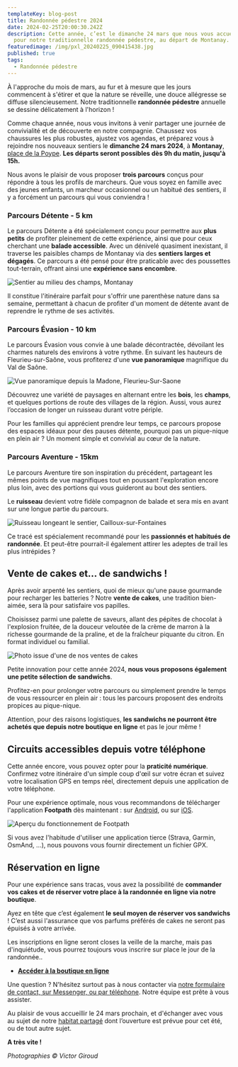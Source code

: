 ```yaml
---
templateKey: blog-post
title: Randonnée pédestre 2024
date: 2024-02-25T20:00:30.242Z
description: Cette année, c’est le dimanche 24 mars que nous vous accueillerons
  pour notre traditionnelle randonnée pédestre, au départ de Montanay.
featuredimage: /img/pxl_20240225_090415438.jpg
published: true
tags:
  - Randonnée pédestre
---
```

À l'approche du mois de mars, au fur et à mesure que les jours commencent à s'étirer et que la nature se réveille, une douce allégresse se diffuse silencieusement. Notre traditionnelle **randonnée pédestre** annuelle se dessine délicatement à l'horizon !

Comme chaque année, nous vous invitons à venir partager une journée de convivialité et de découverte en notre compagnie. Chaussez vos chaussures les plus robustes, ajustez vos agendas, et préparez vous à rejoindre nos nouveaux sentiers le **dimanche 24 mars 2024**, à **Montanay**, [place de la Poype](https://www.google.com/maps/search/?api=1&query=Montanay%20Place%20de%20la%20Poype). **Les départs seront possibles dès 9h du matin, jusqu'à 15h.**

Nous avons le plaisir de vous proposer **trois parcours** conçus pour répondre à tous les profils de marcheurs. Que vous soyez en famille avec des jeunes enfants, un marcheur occasionnel ou un habitué des sentiers, il y a forcément un parcours qui vous conviendra !

### Parcours Détente - 5 km

Le parcours Détente a été spécialement conçu pour permettre aux **plus petits** de profiter pleinement de cette expérience, ainsi que pour ceux cherchant une **balade accessible**. Avec un dénivelé quasiment inexistant, il traverse les paisibles champs de Montanay via des **sentiers larges et dégagés**. Ce parcours a été pensé pour être praticable avec des poussettes tout-terrain, offrant ainsi une **expérience sans encombre**.

![Sentier au milieu des champs, Montanay](/img/pxl_20240225_090415438.jpg "Sentier au milieu des champs, Montanay")

Il constitue l'itinéraire parfait pour s'offrir une parenthèse nature dans sa semaine, permettant à chacun de profiter d'un moment de détente avant de reprendre le rythme de ses activités.

### Parcours Évasion - 10 km

Le parcours Évasion vous convie à une balade décontractée, dévoilant les charmes naturels des environs à votre rythme. En suivant les hauteurs de Fleurieu-sur-Saône, vous profiterez d'une **vue panoramique** magnifique du Val de Saône.

![Vue panoramique depuis la Madone, Fleurieu-Sur-Saone](/img/pxl_20240224_104537437.jpg "Vue panoramique depuis la Madone, Fleurieu-Sur-Saone")

Découvrez une variété de paysages en alternant entre les **bois**, les **champs**, et quelques portions de route des villages de la région. Aussi, vous aurez l’occasion de longer un ruisseau durant votre périple.

Pour les familles qui apprécient prendre leur temps, ce parcours propose des espaces idéaux pour des pauses détente, pourquoi pas un pique-nique en plein air ? Un moment simple et convivial au cœur de la nature.

### Parcours Aventure - 15km

Le parcours Aventure tire son inspiration du précédent, partageant les mêmes points de vue magnifiques tout en poussant l'exploration encore plus loin, avec des portions qui vous guideront au bout des sentiers.

Le **ruisseau** devient votre fidèle compagnon de balade et sera mis en avant sur une longue partie du parcours.

![Ruisseau longeant le sentier, Cailloux-sur-Fontaines](/img/pxl_20240224_110904072.jpg "Ruisseau longeant le sentier, Cailloux-sur-Fontaines")

Ce tracé est spécialement recommandé pour les **passionnés et habitués de randonnée**. Et peut-être pourrait-il également attirer les adeptes de trail les plus intrépides ? 

## Vente de cakes et… de sandwichs !

Après avoir arpenté les sentiers, quoi de mieux qu'une pause gourmande pour recharger les batteries ? Notre **vente de cakes**, une tradition bien-aimée, sera là pour satisfaire vos papilles.

Choisissez parmi une palette de saveurs, allant des pépites de chocolat à l'explosion fruitée, de la douceur veloutée de la crème de marron à la richesse gourmande de la praline, et de la fraîcheur piquante du citron. En format individuel ou familial.

![Photo issue d'une de nos ventes de cakes](/img/cakes.jpg "Photo issue d'une de nos ventes de cakes")

Petite innovation pour cette année 2024, **nous vous proposons également une petite sélection de sandwichs**.

Profitez-en pour prolonger votre parcours ou simplement prendre le temps de vous ressourcer en plein air : tous les parcours proposent des endroits propices au pique-nique.

Attention, pour des raisons logistiques, **les sandwichs ne pourront être achetés que depuis notre boutique en ligne** et pas le jour même !

## Circuits accessibles depuis votre téléphone

Cette année encore, vous pouvez opter pour la **praticité numérique**. Confirmez votre itinéraire d'un simple coup d'œil sur votre écran et suivez votre localisation GPS en temps réel, directement depuis une application de votre téléphone.

Pour une expérience optimale, nous vous recommandons de télécharger l'application **Footpath** dès maintenant : sur [Android](https://play.google.com/store/apps/details?id=com.halfmilelabs.footpath), ou sur [iOS](https://apps.apple.com/fr/app/footpath-mesure-distance/id634845718).

![Aperçu du fonctionnement de Footpath](/img/footpath.jpg "Aperçu du fonctionnement de Footpath")

Si vous avez l'habitude d'utiliser une application tierce (Strava, Garmin, OsmAnd, …), nous pouvons vous fournir directement un fichier GPX.

## Réservation en ligne

Pour une expérience sans tracas, vous avez la possibilité de **commander vos cakes et de réserver votre place à la randonnée en ligne via notre boutique**.

Ayez en tête que c’est également **le seul moyen de réserver vos sandwichs** ! C’est aussi l'assurance que vos parfums préférés de cakes ne seront pas épuisés à votre arrivée.

Les inscriptions en ligne seront closes la veille de la marche, mais pas d'inquiétude, vous pourrez toujours vous inscrire sur place le jour de la randonnée..

* **[Accéder à la boutique en ligne](/reservation)**

Une question ? N'hésitez surtout pas à nous contacter via [notre formulaire de contact, sur Messenger, ou par téléphone](/contact). Notre équipe est prête à vous assister.

Au plaisir de vous accueillir le 24 mars prochain, et d'échanger avec vous au sujet de notre [habitat partagé](/habitat-partage) dont l’ouverture est prévue pour cet été, ou de tout autre sujet.

**A très vite !**

*Photographies © Victor Giroud*

